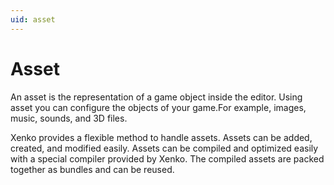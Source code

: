 ```yaml
---
uid: asset
---
```


# Asset

An asset is the representation of a game object inside the editor. Using asset you can configure the objects of your game.For example, images, music, sounds, and 3D files.

Xenko provides a flexible method to handle  assets. Assets can be added, created, and modified easily. Assets can be compiled and optimized easily with a special compiler provided by Xenko. The compiled assets are packed together as bundles and can be reused.